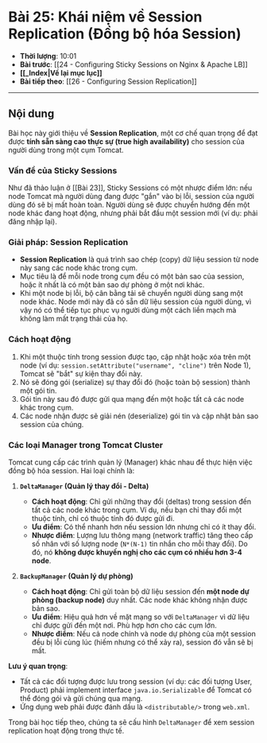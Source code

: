 # Bài 25: Khái niệm về Session Replication (Đồng bộ hóa Session)

- **Thời lượng**: 10:01
- **Bài trước**: [[24 - Configuring Sticky Sessions on Nginx & Apache LB]]
- **[[_Index|Về lại mục lục]]**
- **Bài tiếp theo**: [[26 - Configuring Session Replication]]

---

## Nội dung

Bài học này giới thiệu về **Session Replication**, một cơ chế quan trọng để đạt được **tính sẵn sàng cao thực sự (true high availability)** cho session của người dùng trong một cụm Tomcat.

### Vấn đề của Sticky Sessions

Như đã thảo luận ở [[Bài 23]], Sticky Sessions có một nhược điểm lớn: nếu node Tomcat mà người dùng đang được "gắn" vào bị lỗi, session của người dùng đó sẽ bị mất hoàn toàn. Người dùng sẽ được chuyển hướng đến một node khác đang hoạt động, nhưng phải bắt đầu một session mới (ví dụ: phải đăng nhập lại).

### Giải pháp: Session Replication

-   **Session Replication** là quá trình sao chép (copy) dữ liệu session từ node này sang các node khác trong cụm.
-   Mục tiêu là để mỗi node trong cụm đều có một bản sao của session, hoặc ít nhất là có một bản sao dự phòng ở một nơi khác.
-   Khi một node bị lỗi, bộ cân bằng tải sẽ chuyển người dùng sang một node khác. Node mới này đã có sẵn dữ liệu session của người dùng, vì vậy nó có thể tiếp tục phục vụ người dùng một cách liền mạch mà không làm mất trạng thái của họ.

### Cách hoạt động

1.  Khi một thuộc tính trong session được tạo, cập nhật hoặc xóa trên một node (ví dụ: `session.setAttribute("username", "cline")` trên Node 1), Tomcat sẽ "bắt" sự kiện thay đổi này.
2.  Nó sẽ đóng gói (serialize) sự thay đổi đó (hoặc toàn bộ session) thành một gói tin.
3.  Gói tin này sau đó được gửi qua mạng đến một hoặc tất cả các node khác trong cụm.
4.  Các node nhận được sẽ giải nén (deserialize) gói tin và cập nhật bản sao session của chúng.

### Các loại Manager trong Tomcat Cluster

Tomcat cung cấp các trình quản lý (Manager) khác nhau để thực hiện việc đồng bộ hóa session. Hai loại chính là:

1.  **`DeltaManager` (Quản lý thay đổi - Delta)**
    -   **Cách hoạt động**: Chỉ gửi những thay đổi (deltas) trong session đến tất cả các node khác trong cụm. Ví dụ, nếu bạn chỉ thay đổi một thuộc tính, chỉ có thuộc tính đó được gửi đi.
    -   **Ưu điểm**: Có thể nhanh hơn nếu session lớn nhưng chỉ có ít thay đổi.
    -   **Nhược điểm**: Lượng lưu thông mạng (network traffic) tăng theo cấp số nhân với số lượng node (`N*(N-1)` tin nhắn cho mỗi thay đổi). Do đó, nó **không được khuyến nghị cho các cụm có nhiều hơn 3-4 node**.

2.  **`BackupManager` (Quản lý dự phòng)**
    -   **Cách hoạt động**: Chỉ gửi toàn bộ dữ liệu session đến **một node dự phòng (backup node)** duy nhất. Các node khác không nhận được bản sao.
    -   **Ưu điểm**: Hiệu quả hơn về mặt mạng so với `DeltaManager` vì dữ liệu chỉ được gửi đến một nơi. Phù hợp hơn cho các cụm lớn.
    -   **Nhược điểm**: Nếu cả node chính và node dự phòng của một session đều bị lỗi cùng lúc (hiếm nhưng có thể xảy ra), session đó vẫn sẽ bị mất.

**Lưu ý quan trọng**:
-   Tất cả các đối tượng được lưu trong session (ví dụ: các đối tượng User, Product) phải implement interface `java.io.Serializable` để Tomcat có thể đóng gói và gửi chúng qua mạng.
-   Ứng dụng web phải được đánh dấu là `<distributable/>` trong `web.xml`.

Trong bài học tiếp theo, chúng ta sẽ cấu hình `DeltaManager` để xem session replication hoạt động trong thực tế.
